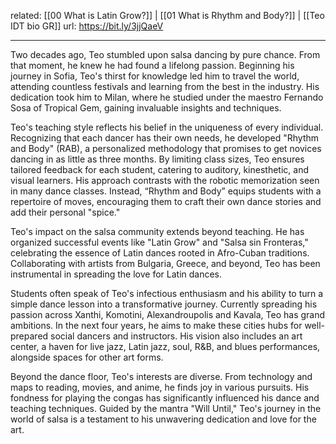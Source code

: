 related: [[00 What is Latin Grow?]] | [[01 What is Rhythm and Body?]] | [[Teo IDT bio GR]]
url: https://bit.ly/3jjQaeV

---
Two decades ago, Teo stumbled upon salsa dancing by pure chance. From that moment, he knew he had found a lifelong passion. Beginning his journey in Sofia, Teo's thirst for knowledge led him to travel the world, attending countless festivals and learning from the best in the industry. His dedication took him to Milan, where he studied under the maestro Fernando Sosa of Tropical Gem, gaining invaluable insights and techniques.

Teo's teaching style reflects his belief in the uniqueness of every individual. Recognizing that each dancer has their own needs, he developed "Rhythm and Body" (RAB), a personalized methodology that promises to get novices dancing in as little as three months. By limiting class sizes, Teo ensures tailored feedback for each student, catering to auditory, kinesthetic, and visual learners. His approach contrasts with the robotic memorization seen in many dance classes. Instead, “Rhythm and Body” equips students with a repertoire of moves, encouraging them to craft their own dance stories and add their personal "spice."

Teo's impact on the salsa community extends beyond teaching. He has organized successful events like "Latin Grow" and "Salsa sin Fronteras," celebrating the essence of Latin dances rooted in Afro-Cuban traditions. Collaborating with artists from Bulgaria, Greece, and beyond, Teo has been instrumental in spreading the love for Latin dances.

Students often speak of Teo's infectious enthusiasm and his ability to turn a simple dance lesson into a transformative journey. Currently spreading his passion across Xanthi, Komotini, Alexandroupolis and Kavala, Teo has grand ambitions. In the next four years, he aims to make these cities hubs for well-prepared social dancers and instructors. His vision also includes an art center, a haven for live jazz, Latin jazz, soul, R&B, and blues performances, alongside spaces for other art forms.

Beyond the dance floor, Teo's interests are diverse. From technology and maps to reading, movies, and anime, he finds joy in various pursuits. His fondness for playing the congas has significantly influenced his dance and teaching techniques. Guided by the mantra "Will Until," Teo's journey in the world of salsa is a testament to his unwavering dedication and love for the art.
